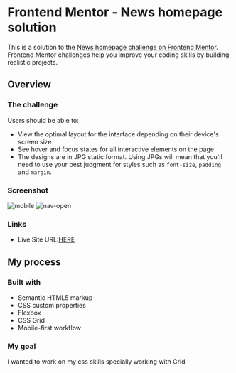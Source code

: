 # Frontend Mentor - News homepage solution

This is a solution to the [News homepage challenge on Frontend Mentor](https://www.frontendmentor.io/challenges/news-homepage-H6SWTa1MFl). Frontend Mentor challenges help you improve your coding skills by building realistic projects. 


## Overview

### The challenge

Users should be able to:

- View the optimal layout for the interface depending on their device's screen size
- See hover and focus states for all interactive elements on the page
- The designs are in JPG static format. Using JPGs will mean that you'll need to use your best judgment for styles such as `font-size`, `padding` and `margin`. 

### Screenshot
![mobile](https://i.ibb.co/DKXJsvX/news-mobile.png)
![nav-open](https://i.ibb.co/ZLzd3mc/news-nav-open.png)
### Links
- Live Site URL:[HERE](https://timely-syrniki-cca143.netlify.app/)

## My process

### Built with

- Semantic HTML5 markup
- CSS custom properties
- Flexbox
- CSS Grid
- Mobile-first workflow

### My goal
I wanted to work on my css skills specially working with Grid




